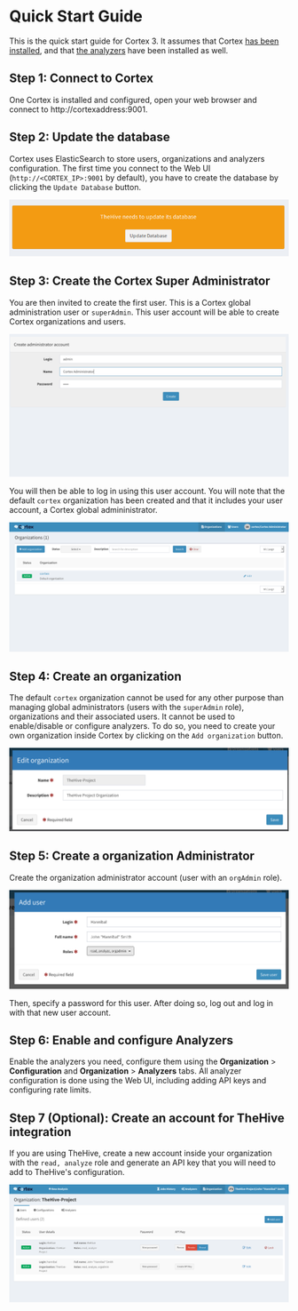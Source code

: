 # Quick Start Guide

This is the quick start guide for Cortex 3. It assumes that Cortex [has been installed](../installation-and-configuration/step-by-step-guide.md), and that [the analyzers](../installation-and-configuration/analyzers-responders.md) have been installed as well.

## Step 1: Connect to Cortex
One Cortex is installed and configured, open your web browser and connect to http://cortexaddress:9001. 

## Step 2: Update the database
Cortex uses ElasticSearch to store users, organizations and analyzers configuration. The first time you connect to the Web UI (`http://<CORTEX_IP>:9001` by default), you have to create the database by clicking the `Update Database` button.

![Update Database](images/update.png)

## Step 3: Create the Cortex Super Administrator
You are then invited to create the first user. This is a Cortex global administration user or `superAdmin`. This user account will be able to create Cortex organizations and users.

![Cortex administrator](images/cortex_admin.png)

You will then be able to log in using this user account. You will note that the default `cortex` organization has been created and that it includes your user account, a Cortex global admininistrator.

![Cortex administrator Account](images/cortex_admin_login.png)

## Step 4: Create an organization

The default `cortex` organization cannot be used for any other purpose than managing global administrators (users with the `superAdmin` role), organizations and their associated users. It cannot be used to enable/disable or configure analyzers. To do so, you need to create your own organization inside Cortex by clicking on the `Add organization`  button.

![Add Organization](images/new_org.png)

## Step 5: Create a organization Administrator

Create the organization administrator account (user with an `orgAdmin` role).

![Add user](images/new_user.png)

Then, specify a password for this user. After doing so,  log out and log in with that new user account.

## Step 6: Enable and configure Analyzers
Enable the analyzers you need, configure them using the **Organization** > **Configuration** and **Organization** > **Analyzers** tabs. All analyzer configuration is done using the Web UI, including adding API keys and configuring rate limits.

## Step 7 (Optional): Create an account for TheHive integration

If you are using TheHive, create a new account inside your organization with the `read, analyze` role and generate an API key that you will need to add to TheHive's configuration.

![Read/Analyze user](images/thehive_account.png)
